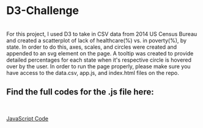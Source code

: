 # D3-Challenge
<br>
For this project, I used D3 to take in CSV data from 2014 US Census Bureau and created a scatterplot of lack of healthcare(%) vs. in poverty(%), by state. In order to do this, axes, scales, and circles were created and appended to an svg element on the page. A tooltip was created to provide detailed percentages for each state when it's respective circle is hovered over by the user. In order to run the page properly, please make sure you have access to the data.csv, app.js, and index.html files on the repo.
<br>

## Find the full codes for the .js file here: 
<br>

[JavaScript Code](https://github.com/yperez0914/D3-Challenge/blob/main/D3_data_journalism/assets/js/app.js) 
<br>